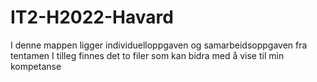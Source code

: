 # IT2-H2022-Havard
I denne mappen ligger individuelloppgaven og samarbeidsoppgaven fra tentamen
I tilleg finnes det to filer som kan bidra med å vise til min kompetanse